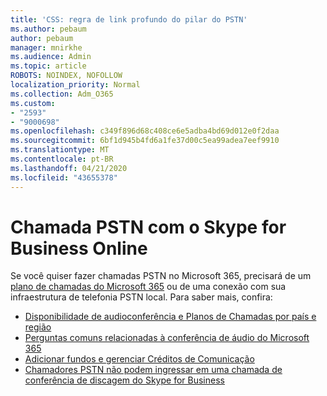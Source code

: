 ```yaml
---
title: 'CSS: regra de link profundo do pilar do PSTN'
ms.author: pebaum
author: pebaum
manager: mnirkhe
ms.audience: Admin
ms.topic: article
ROBOTS: NOINDEX, NOFOLLOW
localization_priority: Normal
ms.collection: Adm_O365
ms.custom:
- "2593"
- "9000698"
ms.openlocfilehash: c349f896d68c408ce6e5adba4bd69d012e0f2daa
ms.sourcegitcommit: 6bf1d945b4fd6a1fe37d00c5ea99adea7eef9910
ms.translationtype: MT
ms.contentlocale: pt-BR
ms.lasthandoff: 04/21/2020
ms.locfileid: "43655378"
---
```

# <a name="pstn-calling-with-skype-for-business-online"></a>Chamada PSTN com o Skype for Business Online

Se você quiser fazer chamadas PSTN no Microsoft 365, precisará de um [plano de chamadas do Microsoft 365](https://docs.microsoft.com/microsoftteams/what-is-phone-system-in-office-365#more-about-calling-plans) ou de uma conexão com sua infraestrutura de telefonia PSTN local. Para saber mais, confira:

- [Disponibilidade de audioconferência e Planos de Chamadas por país e região](https://docs.microsoft.com/microsoftteams/country-and-region-availability-for-audio-conferencing-and-calling-plans/country-and-region-availability-for-audio-conferencing-and-calling-plans)
- [Perguntas comuns relacionadas à conferência de áudio do Microsoft 365](https://docs.microsoft.com/microsoftteams/audio-conferencing-common-questions)
- [Adicionar fundos e gerenciar Créditos de Comunicação](https://docs.microsoft.com/microsoftteams/add-funds-and-manage-communications-credits)
- [Chamadores PSTN não podem ingressar em uma chamada de conferência de discagem do Skype for Business](https://docs.microsoft.com/SkypeForBusiness/troubleshoot/online-conferencing/pstn-callers-cant-join-dial-in-call)
